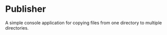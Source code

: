 # Publisher
A simple console application for copying files from one directory to multiple directories.
